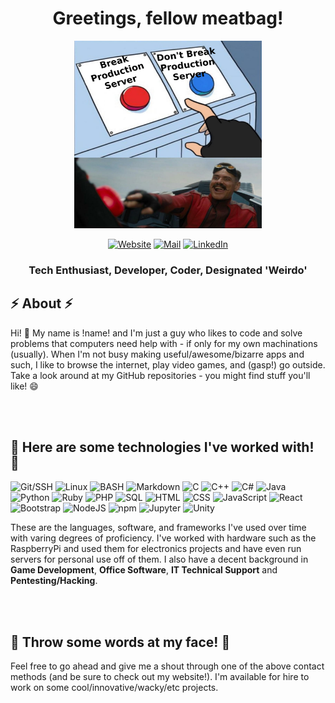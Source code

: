 <h1 align="center">Greetings, fellow meatbag!</h1>

<p align="center"><img src="prez_butt.jpg" alt="Funny meme pic" title="I feel I have more in common with Robotnik than Sonic these days, amirite?" width=300px height=300px></p>

<p align="center">
  <a href="#"><img alt="Website" src="https://img.shields.io/badge/Website-C20A0A?logo=internetexplorer&logoColor=white&style=for-the-badge" /></a>
  <a href="#"><img alt="Mail" src="https://img.shields.io/badge/Mail-28C20A?logo=gmail&logoColor=white&style=for-the-badge" /></a>
  <a href="#"><img alt="LinkedIn" src="https://img.shields.io/badge/LinkedIn-0A66C2?logo=linkedin&logoColor=white&style=for-the-badge" /></a>
</p>

<h3 align="center">Tech Enthusiast, Developer, Coder, Designated 'Weirdo'</h4>

<h2>⚡ About ⚡</h2>

Hi! 👋 My name is !name! and I'm just a guy who likes to code and solve problems that computers need help with - if only for my own machinations (usually). When I'm not busy making useful/awesome/bizarre apps and such, I like to browse the internet, play video games, and (gasp!) go outside. Take a look around at my GitHub repositories - you might find stuff you'll like! 😄

<br>
<br>

<h2>🤔 Here are some technologies I've worked with! 🤔</h2>

<p>
  <img alt="Git/SSH" src="https://img.shields.io/badge/Git%2FSSH-F05032?logo=git&logoColor=white&style=for-the-badge" />
  <img alt="Linux" src="https://img.shields.io/badge/Linux-FCC624?logo=linux&logoColor=black&style=for-the-badge" />
  <img alt="BASH" src="https://img.shields.io/badge/BASH-4EAA25?logo=gnubash&logoColor=white&style=for-the-badge" />
  <img alt="Markdown" src="https://img.shields.io/badge/Markdown-000000?logo=markdown&logoColor=white&style=for-the-badge" />
  <img alt="C" src="https://img.shields.io/badge/C-A8B9CC?logo=c&logoColor=white&style=for-the-badge" />
  <img alt="C++" src="https://img.shields.io/badge/C%2B%2B-00599C?logo=cplusplus&logoColor=white&style=for-the-badge" />
  <img alt="C#" src="https://img.shields.io/badge/C%23-239120?logo=c-sharp&logoColor=white&style=for-the-badge" />
  <img alt="Java" src="https://img.shields.io/badge/Java-007396?logo=java&logoColor=white&style=for-the-badge" />
  <img alt="Python" src="https://img.shields.io/badge/Python-3776AB?logo=python&logoColor=white&style=for-the-badge" />
  <img alt="Ruby" src="https://img.shields.io/badge/Ruby-CC342D?logo=ruby&logoColor=white&style=for-the-badge" />
  <img alt="PHP" src="https://img.shields.io/badge/PHP-777BB4?logo=php&logoColor=white&style=for-the-badge" />
  <img alt="SQL" src="https://img.shields.io/badge/SQL-003B57?logo=sqlite&logoColor=white&style=for-the-badge" />
  <img alt="HTML" src="https://img.shields.io/badge/HTML-E34F26?logo=html5&logoColor=white&style=for-the-badge" />
  <img alt="CSS" src="https://img.shields.io/badge/CSS-1572B6?logo=css3&logoColor=white&style=for-the-badge" />
  <img alt="JavaScript" src="https://img.shields.io/badge/JavaScript-F7DF1E?logo=javascript&logoColor=white&style=for-the-badge" />
  <img alt="React" src="https://img.shields.io/badge/React-61DAFB?logo=react&logoColor=white&style=for-the-badge" />
  <img alt="Bootstrap" src="https://img.shields.io/badge/Bootstrap-7952B3?logo=bootstrap&logoColor=white&style=for-the-badge" />
  <img alt="NodeJS" src="https://img.shields.io/badge/Node.js-339933?logo=nodedotjs&logoColor=white&style=for-the-badge" />
  <img alt="npm" src="https://img.shields.io/badge/npm-CB3837?logo=npm&logoColor=white&style=for-the-badge" />
  <img alt="Jupyter" src="https://img.shields.io/badge/Jupyter-F37626?logo=jupyter&logoColor=white&style=for-the-badge" />
  <img alt="Unity" src="https://img.shields.io/badge/Unity-000000?logo=unity&logoColor=white&style=for-the-badge" />
</p>

These are the languages, software, and frameworks I've used over time with varing degrees of proficiency. I've worked with hardware such as the RaspberryPi and used them for electronics projects and have even run servers for personal use off of them. I also have a decent background in **Game Development**, **Office Software**, **IT Technical Support** and **Pentesting/Hacking**.

<br>
<br>

<h2>💬 Throw some words at my face! 💬</h2>

Feel free to go ahead and give me a shout through one of the above contact methods (and be sure to check out my website!). I'm available for hire to work on some cool/innovative/wacky/etc projects.






<!--
**ptthhhhbbbb** is a ✨ _special_ ✨ repository because its `README.md` (this file) appears on your GitHub profile.

Here are some ideas to get you started:

- 🔭 I’m currently working on ...
- 🌱 I’m currently learning ...
- 👯 I’m looking to collaborate on ...
- 🤔 I’m looking for help with ...
- 💬 Ask me about ...
- 📫 How to reach me: ...
- 😄 Pronouns: ...
- ⚡ Fun fact: ...
-->
